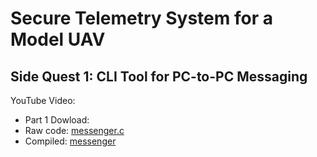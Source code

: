 # Secure Telemetry System for a Model UAV

## Side Quest 1: CLI Tool for PC-to-PC Messaging
YouTube Video:
- Part 1
Dowload:
- Raw code: [messenger.c](https://github.com/faitinchan/Secure-Telemetry-System-for-a-Model-UAV/blob/main/Side%20Quest%201/messenger.c)
- Compiled: [messenger](https://github.com/faitinchan/Secure-Telemetry-System-for-a-Model-UAV/blob/main/Side%20Quest%201/messenger)
